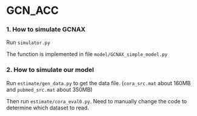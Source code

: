 # GCN_ACC

### 1. How to simulate GCNAX

Run `simulator.py`

The function is implemented in file `model/GCNAX_simple_model.py`

### 2. How to simulate our model

Run `estimate/gen_data.py` to get the data file. (`cora_src.mat` about 160MB and `pubmed_src.mat` about 350MB)

Then run `estimate/cora_eval0.py`. Need to manually change the code to determine which dataset to read.